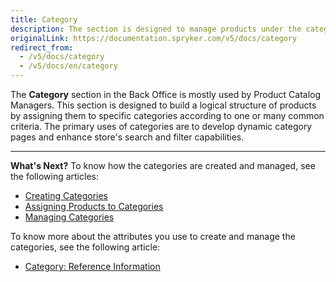 ```yaml
---
title: Category
description: The section is designed to manage products under the category according to a specific criterion, including search and filter them in the online store.
originalLink: https://documentation.spryker.com/v5/docs/category
redirect_from:
  - /v5/docs/category
  - /v5/docs/en/category
---
```


The **Category** section in the Back Office is mostly used by Product Catalog Managers. 
This section is designed to build a logical structure of products by assigning them to specific categories according to one or many common criteria. 
The primary uses of categories are to develop dynamic category pages and enhance store's search and filter capabilities.


 ***
 **What's Next?**
 To know how the categories are created and managed, see the following articles:
* [Creating Categories](https://documentation.spryker.com/docs/en/creating-categories)
*  [Assigning Products to Categories](https://documentation.spryker.com/docs/en/assigning-products-to-categories)
*  [Managing Categories](https://documentation.spryker.com/docs/en/managing-categories)
 
To know more about the attributes you use to create and manage the categories, see the following article:
* [Category: Reference Information](https://documentation.spryker.com/docs/en/category-reference-information)
